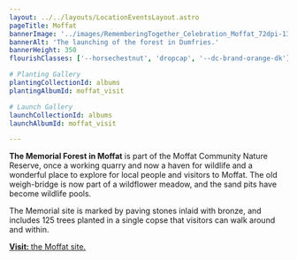 ```yaml
---
layout: ../../layouts/LocationEventsLayout.astro
pageTitle: Moffat
bannerImage: '../images/RememberingTogether_Celebration_Moffat_72dpi-138.jpg'
bannerAlt: 'The launching of the forest in Dumfries.'
bannerHeight: 350
flourishClasses: ['--horsechestnut', 'dropcap', '--dc-brand-orange-dk']

# Planting Gallery
plantingCollectionId: albums
plantingAlbumId: moffat_visit

# Launch Gallery
launchCollectionId: albums
launchAlbumId: moffat_visit

---
```


__The Memorial Forest in Moffat__ is part of the Moffat Community Nature Reserve, once a working quarry and now a haven for wildlife and a wonderful place to explore for local people and visitors to Moffat. The old weigh-bridge is now part of a wildflower meadow, and the sand pits have become wildlife pools.

The Memorial site is marked by paving stones inlaid with bronze, and includes 125 trees planted in a single copse that visitors can walk around and within.

<a class="link" href='../visit/moffat'><b>Visit: </b>the Moffat site.</a>
